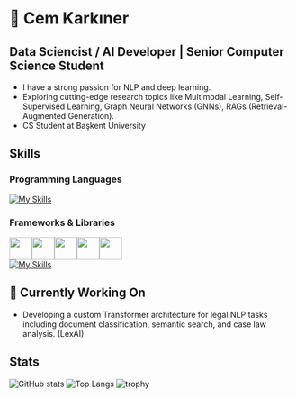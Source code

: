 # 👋 Cem Karkıner

##  Data Sciencist / AI Developer | Senior Computer Science Student
 - I have a strong passion for NLP and deep learning.
 - Exploring cutting-edge research topics like Multimodal Learning, Self-Supervised Learning, Graph Neural Networks (GNNs), RAGs (Retrieval-Augmented Generation).
 - CS Student at Başkent University

## Skills
### Programming Languages

[![My Skills](https://skillicons.dev/icons?i=python,r,java,cpp,c)](https://skillicons.dev)

### Frameworks & Libraries
<img src="https://cdn.jsdelivr.net/gh/devicons/devicon/icons/pytorch/pytorch-original.svg" width="40" height="40" /><img src="https://cdn.jsdelivr.net/gh/devicons/devicon/icons/tensorflow/tensorflow-original.svg" width="40" height="40" /><img src="https://upload.wikimedia.org/wikipedia/commons/0/05/Scikit_learn_logo_small.svg" width="40" height="40" /><img src="https://upload.wikimedia.org/wikipedia/commons/3/38/Jupyter_logo.svg" width="40" height="40" /><img src="https://colab.research.google.com/img/colab_favicon_256px.png" width="40" height="40" /><br>
[![My Skills](https://skillicons.dev/icons?i=aws,docker,git,github)](https://skillicons.dev)





## 🚧 Currently Working On
- Developing a custom Transformer architecture for legal NLP tasks including document classification, semantic search, and case law analysis. (LexAI)

## Stats

 ![GitHub stats](https://github-readme-stats.vercel.app/api?username=cemkarkiner&show_icons=false&theme=merko&rank_icon=github) ![Top Langs](https://github-readme-stats.vercel.app/api/top-langs/?username=CemKarkiner&layout=compact&theme=merko)  ![trophy](https://github-profile-trophy.vercel.app/?username=cemkarkiner&theme=onedark&rank=-?)


